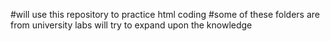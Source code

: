 #will use this repository to practice html coding
#some of these folders are from university labs  will try to expand upon the knowledge

